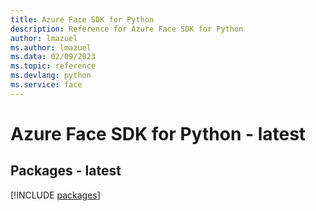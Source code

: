```yaml
---
title: Azure Face SDK for Python
description: Reference for Azure Face SDK for Python
author: lmazuel
ms.author: lmazuel
ms.data: 02/09/2023
ms.topic: reference
ms.devlang: python
ms.service: face
---
```

# Azure Face SDK for Python - latest
## Packages - latest
[!INCLUDE [packages](face-index.md)]